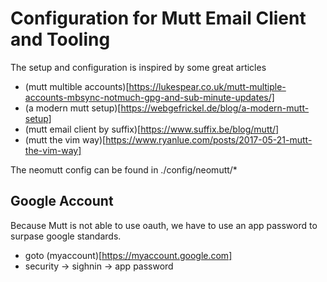 # Configuration for Mutt Email Client and Tooling

The setup and configuration is inspired by some great articles
* (mutt multible accounts)[https://lukespear.co.uk/mutt-multiple-accounts-mbsync-notmuch-gpg-and-sub-minute-updates/]
* (a modern mutt setup)[https://webgefrickel.de/blog/a-modern-mutt-setup]
* (mutt email client by suffix)[https://www.suffix.be/blog/mutt/]
* (mutt the vim way)[https://www.ryanlue.com/posts/2017-05-21-mutt-the-vim-way]

The neomutt config can be found in ./config/neomutt/*

## Google Account 

Because Mutt is not able to use oauth, we have to use an app password to
surpase google standards.

* goto (myaccount)[https://myaccount.google.com]
* security -> sighnin -> app password
